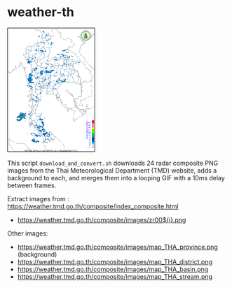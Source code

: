 # weather-th

[![](radar.gif)](radar_orig.gif)

This script `download_and_convert.sh` downloads 24 radar composite PNG images from the Thai Meteorological Department (TMD) website, adds a background to each, and merges them into a looping GIF with a 10ms delay between frames.

Extract images from : https://weather.tmd.go.th/composite/index_composite.html

- https://weather.tmd.go.th/composite/images/zr00${i}.png

Other images:

- https://weather.tmd.go.th/composite/images/map_THA_province.png (background)
- https://weather.tmd.go.th/composite/images/map_THA_district.png
- https://weather.tmd.go.th/composite/images/map_THA_basin.png
- https://weather.tmd.go.th/composite/images/map_THA_stream.png
